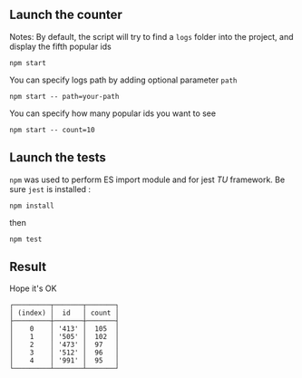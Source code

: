 ## Launch the counter
Notes: By default, the script will try to find a `logs` folder into the project,
and display the fifth popular ids
```Shell
npm start
```

You can specify logs path by adding optional parameter `path`

```Shell
npm start -- path=your-path
```

You can specify how many popular ids you want to see

```Shell
npm start -- count=10
```

## Launch the tests
`npm` was used to perform ES import module and for jest _TU_ framework.
Be sure `jest` is installed :
```Shell
npm install
```
then
```Shell
npm test
```

## Result
Hope it's OK
```Shell
┌─────────┬───────┬───────┐
│ (index) │  id   │ count │
├─────────┼───────┼───────┤
│    0    │ '413' │  105  │
│    1    │ '505' │  102  │
│    2    │ '473' │  97   │
│    3    │ '512' │  96   │
│    4    │ '991' │  95   │
└─────────┴───────┴───────┘
```
